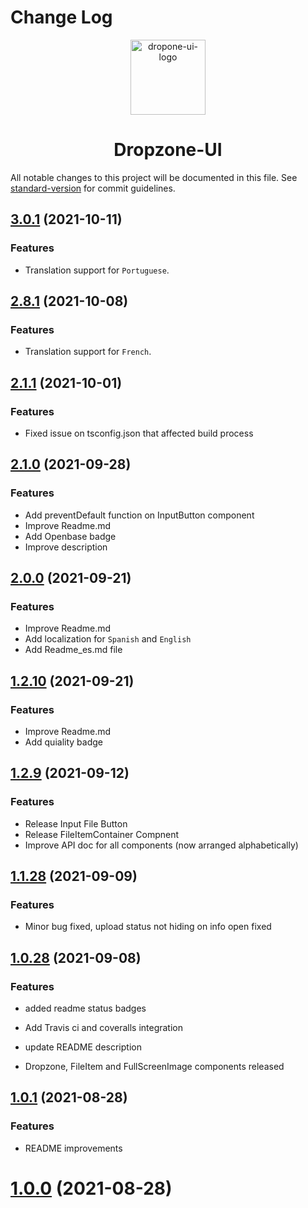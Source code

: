 # Change Log

<p align="center">
<img align="center" height="120" src="https://user-images.githubusercontent.com/43678736/132112022-0ca409ae-cca2-43c8-be89-110376260a3f.png" alt="dropone-ui-logo">

<h1 align="center">  Dropzone-UI</h1>

</p>

All notable changes to this project will be documented in this file. See [standard-version](https://github.com/conventional-changelog/standard-version) for commit guidelines.

<a name="3.0.1"></a>

## [3.0.1](https://github.com/dropzone-ui/dropzone-ui/compare/v2.8.1...v3.0.1) (2021-10-11)

### Features

- Translation support for `Portuguese`.
<a name="2.8.1"></a>

## [2.8.1](https://github.com/dropzone-ui/dropzone-ui/compare/v2.8.1...v2.1.1) (2021-10-08)

### Features
- Translation support for `French`.

<a name="2.1.1"></a>

## [2.1.1](https://github.com/dropzone-ui/dropzone-ui/compare/v2.1.1...v2.0.0) (2021-10-01)

### Features

- Fixed issue on tsconfig.json that affected build process

<a name="2.1.0"></a>

## [2.1.0](https://github.com/dropzone-ui/dropzone-ui/compare/v2.1.0...v2.0.0) (2021-09-28)

### Features

- Add preventDefault function on InputButton component
- Improve Readme.md
- Add Openbase badge
- Improve description

<a name="2.0.0"></a>

## [2.0.0](https://github.com/dropzone-ui/dropzone-ui/compare/v2.0.0...v1.2.10) (2021-09-21)

### Features

- Improve Readme.md
- Add localization for `Spanish` and `English`
- Add Readme_es.md file

<a name="1.2.10"></a>

## [1.2.10](https://github.com/dropzone-ui/dropzone-ui/compare/v1.0.1...v1.0.2) (2021-09-21)

### Features

- Improve Readme.md
- Add quiality badge
<a name="1.2.9"></a>

## [1.2.9](https://github.com/dropzone-ui/dropzone-ui/compare/v1.0.1...v1.0.2) (2021-09-12)

### Features

- Release Input File Button
- Release FileItemContainer Compnent
- Improve API doc for all components (now arranged alphabetically)



<a name="1.1.28"></a>

## [1.1.28](https://github.com/dropzone-ui/dropzone-ui/compare/v1.0.1...v1.0.2) (2021-09-09)

### Features

- Minor bug fixed, upload status not hiding on info open fixed


<a name="1.0.28"></a>

## [1.0.28](https://github.com/dropzone-ui/dropzone-ui/compare/v1.0.1...v1.0.2) (2021-09-08)

### Features

- added readme status badges 

- Add Travis ci and coveralls integration 

- update README description 
- Dropzone, FileItem and FullScreenImage components released

<a name="1.0.1"></a>

## [1.0.1](https://github.com/dropzone-ui/dropzone-ui/compare/v1.0.0...v1.0.1) (2021-08-28)

### Features

- README improvements

<a name="1.0.0"></a>

# [1.0.0](https://github.com/dropzone-ui/dropzone-ui/compare/v0.1.2...v1.0.0) (2021-08-28)
